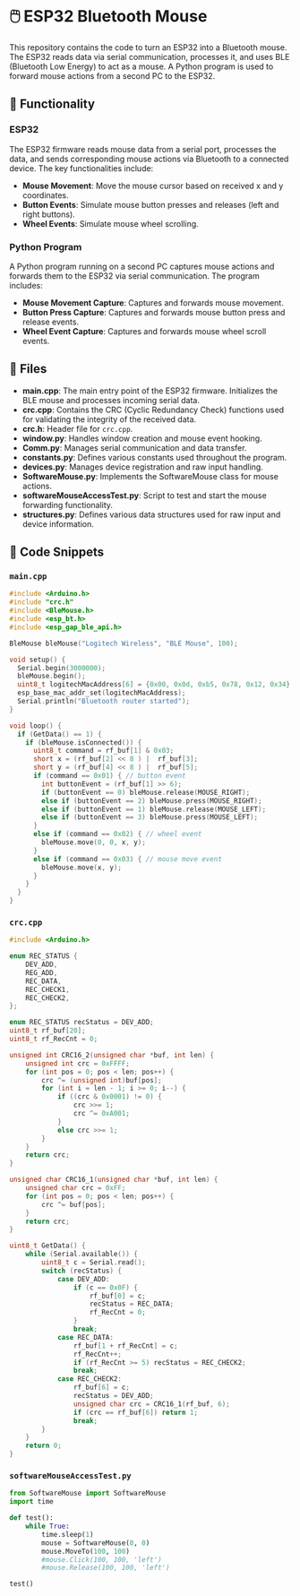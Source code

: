 
# 🖱️ ESP32 Bluetooth Mouse

This repository contains the code to turn an ESP32 into a Bluetooth mouse. The ESP32 reads data via serial communication, processes it, and uses BLE (Bluetooth Low Energy) to act as a mouse. A Python program is used to forward mouse actions from a second PC to the ESP32.

## 🔧 Functionality

### ESP32

The ESP32 firmware reads mouse data from a serial port, processes the data, and sends corresponding mouse actions via Bluetooth to a connected device. The key functionalities include:

- **Mouse Movement**: Move the mouse cursor based on received x and y coordinates.
- **Button Events**: Simulate mouse button presses and releases (left and right buttons).
- **Wheel Events**: Simulate mouse wheel scrolling.

### Python Program

A Python program running on a second PC captures mouse actions and forwards them to the ESP32 via serial communication. The program includes:

- **Mouse Movement Capture**: Captures and forwards mouse movement.
- **Button Press Capture**: Captures and forwards mouse button press and release events.
- **Wheel Event Capture**: Captures and forwards mouse wheel scroll events.

## 📂 Files

- **main.cpp**: The main entry point of the ESP32 firmware. Initializes the BLE mouse and processes incoming serial data.
- **crc.cpp**: Contains the CRC (Cyclic Redundancy Check) functions used for validating the integrity of the received data.
- **crc.h**: Header file for `crc.cpp`.
- **window.py**: Handles window creation and mouse event hooking.
- **Comm.py**: Manages serial communication and data transfer.
- **constants.py**: Defines various constants used throughout the program.
- **devices.py**: Manages device registration and raw input handling.
- **SoftwareMouse.py**: Implements the SoftwareMouse class for mouse actions.
- **softwareMouseAccessTest.py**: Script to test and start the mouse forwarding functionality.
- **structures.py**: Defines various data structures used for raw input and device information.

## 📜 Code Snippets

### `main.cpp`
```cpp
#include <Arduino.h>
#include "crc.h"
#include <BleMouse.h>
#include <esp_bt.h>
#include <esp_gap_ble_api.h>

BleMouse bleMouse("Logitech Wireless", "BLE Mouse", 100);

void setup() {
  Serial.begin(3000000);
  bleMouse.begin();
  uint8_t logitechMacAddress[6] = {0x00, 0x0d, 0xb5, 0x78, 0x12, 0x34};
  esp_base_mac_addr_set(logitechMacAddress);
  Serial.println("Bluetooth router started");
}

void loop() {
  if (GetData() == 1) {
    if (bleMouse.isConnected()) {
      uint8_t command = rf_buf[1] & 0x03;
      short x = (rf_buf[2] << 8 ) |  rf_buf[3];
      short y = (rf_buf[4] << 8 ) |  rf_buf[5];
      if (command == 0x01) { // button event
        int buttonEvent = (rf_buf[1] >> 6);
        if (buttonEvent == 0) bleMouse.release(MOUSE_RIGHT);
        else if (buttonEvent == 2) bleMouse.press(MOUSE_RIGHT);
        else if (buttonEvent == 1) bleMouse.release(MOUSE_LEFT);
        else if (buttonEvent == 3) bleMouse.press(MOUSE_LEFT);
      }
      else if (command == 0x02) { // wheel event
        bleMouse.move(0, 0, x, y);
      }
      else if (command == 0x03) { // mouse move event     
        bleMouse.move(x, y);
      }
    }
  }
}
```

### `crc.cpp`
```cpp
#include <Arduino.h>

enum REC_STATUS {
    DEV_ADD,
    REG_ADD,
    REC_DATA,
    REC_CHECK1,
    REC_CHECK2,
};

enum REC_STATUS recStatus = DEV_ADD;
uint8_t rf_buf[20];
uint8_t rf_RecCnt = 0;

unsigned int CRC16_2(unsigned char *buf, int len) {  
    unsigned int crc = 0xFFFF;
    for (int pos = 0; pos < len; pos++) {
        crc ^= (unsigned int)buf[pos];
        for (int i = len - 1; i >= 0; i--) {
            if ((crc & 0x0001) != 0) {
                crc >>= 1;
                crc ^= 0xA001;
            }
            else crc >>= 1;
        }
    }
    return crc;
}

unsigned char CRC16_1(unsigned char *buf, int len) {  
    unsigned char crc = 0xFF;
    for (int pos = 0; pos < len; pos++) {
        crc ^= buf[pos];
    }
    return crc;
}

uint8_t GetData() {
    while (Serial.available()) {
        uint8_t c = Serial.read();
        switch (recStatus) {
            case DEV_ADD:
                if (c == 0x0F) {
                    rf_buf[0] = c;
                    recStatus = REC_DATA;
                    rf_RecCnt = 0;
                }
                break;
            case REC_DATA:
                rf_buf[1 + rf_RecCnt] = c;
                rf_RecCnt++;
                if (rf_RecCnt >= 5) recStatus = REC_CHECK2;
                break;
            case REC_CHECK2:
                rf_buf[6] = c;
                recStatus = DEV_ADD;
                unsigned char crc = CRC16_1(rf_buf, 6);
                if (crc == rf_buf[6]) return 1;
                break;           
        }
    }
    return 0;
}
```

### `softwareMouseAccessTest.py`
```python
from SoftwareMouse import SoftwareMouse
import time

def test():
    while True:
        time.sleep(1)
        mouse = SoftwareMouse(0, 0)
        mouse.MoveTo(100, 100)
        #mouse.Click(100, 100, 'left')
        #mouse.Release(100, 100, 'left')

test()
```
